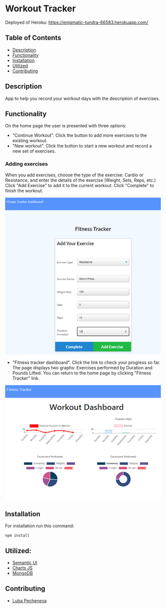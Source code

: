 # Workout Tracker

Deployed of Heroku: https://enigmatic-tundra-66583.herokuapp.com/

## Table of Contents

- [Description](#description)
- [Functionality](##functionality)
- [Installation](##installation)
- [Utilized](##utilized)
- [Contributing](##contributing)

## Description

App to help you record your workout days with the description of exercises.

## Functionality

On the home page the user is presented with three options:

- "Continue Workout". Click the button to add more exercises to the existing workout.
- "New workout". Click the button to start a new workout and record a new set of exercises.

### Adding exercises

When you add exercises, choose the type of the exercise: Cardio or Resistance, and enter the details of the exercise (Weight, Sets, Reps, etc.)
Click "Add Exercise" to add it to the current workout.
Click "Complete" to finish the workout.

![AddExercise](assets/add.png)

- "Fitness tracker dashboard". Click the link to check your progress so far. The page displays two graphs: Exercises performed by Duration and Pounds Lifted. You can return to the home page by clicking "Fitness Tracker" link.

![StatsPage](assets/stats.png)

## Installation

For installation run this command:

<pre><code>npm install</code></pre>

## Utilized:

- [Semantic UI](https://semantic-ui.com/)
- [Charts JS](https://www.chartjs.org/)
- [MongoDB](https://www.mongodb.com/)

## Contributing

- [Luba Pecheneva](https://github.com/lp5786766)
